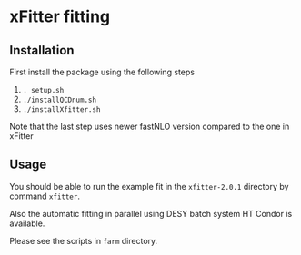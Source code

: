 # xFitter fitting

## Installation
First install the package using the following steps

1. `. setup.sh`
2. `./installQCDnum.sh`
3. `./installXfitter.sh`

Note that the last step uses newer fastNLO version compared to the one in xFitter

## Usage

You should be able to run the example fit in the `xfitter-2.0.1` directory by command `xfitter`.

Also the automatic fitting in parallel using DESY batch system HT Condor is available.

Please see the scripts in `farm` directory.
